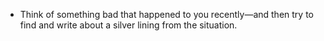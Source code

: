 - Think of something bad that happened to you recently—and then try to find and write about a silver lining from the situation.